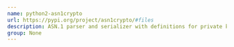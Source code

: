 ```yaml
---
name: python2-asn1crypto
url: https://pypi.org/project/asn1crypto/#files
description: ASN.1 parser and serializer with definitions for private keys, public keys, certificates, CRL, OCSP, CMS, PKCS#3, PKCS#7, PKCS#8, PKCS#12, PKCS#5, X.509 and TSP. URL : https://pypi.org/project/asn1crypto/#files Groups : None
group: None
---
```

